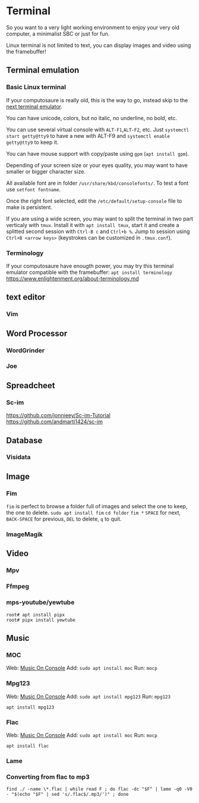 # Terminal
So you want to a very light working environment to enjoy your very old computer, a minimalist SBC or just for fun.

Linux terminal is not limited to text, you can display images and video using the framebuffer!

## Terminal emulation

### Basic Linux terminal

If your computosaure is really old, this is the way to go, instead skip to the [next terminal emulator](https://github.com/defdefred/Minimal-Debian/blob/main/Terminal.md#terminology).

You can have unicode, colors, but no italic, no underline, no bold, etc.

You can use several virtual console with `ALT-F1`,`ALT-F2`, etc. Just `systemctl start getty@tty9` to have a new with ALT-F9 and `systemctl enable getty@tty9` to keep it.

You can have mouse support with copy/paste using `gpm` (`apt install gpm`).

Depending of your screen size or your eyes quality, you may want to have smaller or bigger character size.

All available font are in folder `/usr/share/kbd/consolefonts/`. To test a font use `setfont fontname`.

Once the right font selected, edit the `/etc/default/setup-console` file to make is persistent.

If you are using a wide screen, you may want to split the terminal in two part verticaly with `tmux`. Install it with `apt install tmux`, start it and create a splitted second session with `Ctrl-B c` and `Ctrl+b %`. Jump to session using `Ctrl+B <arrow keys>` (keystrokes can be customized in `.tmux.conf`). 

### Terminology

If your computosaure have enougth power, you may try this terminal emulator compatible with the framebuffer: `apt install terminology` 
https://www.enlightenment.org/about-terminology.md

## text editor

### Vim

## Word Processor

### WordGrinder

### Joe

## Spreadcheet

### Sc-im
https://github.com/jonnieey/Sc-im-Tutorial
https://github.com/andmarti1424/sc-im

## Database

### Visidata

## Image

### Fim
`fim` is perfect to browse a folder full of images and select the one to keep, the one to delete.
`sudo apt install fim`
`cd folder` `fim *` `SPACE` for next, `BACK-SPACE` for previous, `DEL` to delete, `q` to quit.
### ImageMagik

## Video

### Mpv

### Ffmpeg

### mps-youtube/yewtube
```
root# apt install pipx
root# pipx install yewtube
```

## Music

### MOC
Web: [Music On Console](http://moc.daper.net/about)
Add: `sudo apt install moc`
Run: `mocp`

### Mpg123
Web: [Music On Console](http://moc.daper.net/about)
Add: `sudo apt install mpg123`
Run: `mpg123 `

`apt install mpg123`

### Flac
Web: [Music On Console](http://moc.daper.net/about)
Add: `sudo apt install moc`
Run: `mocp`

`apt install flac`

### Lame

### Converting from flac to mp3
```
find ./ -name \*.flac | while read F ; do flac -dc "$F" | lame -q0 -V0 - "$(echo "$F" | sed 's/.flac$/.mp3/')" ; done
```

